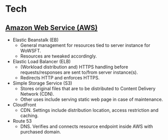 # Tech
## [Amazon Web Service (AWS)](https://aws.amazon.com/)
* Elastic Beanstalk (EB)
    * General management for resources tied to server instance for WoWSFT.
    * Resources are tweaked accordingly.
* Elastic Load Balancer (ELB)
    * (Workload distribution and) HTTPS handling before requests/responses are sent to/from server instance(s).
    * Redirects HTTP and enforces HTTPS.
* Simple Storage Service (S3)
    * Stores original files that are to be distributed to Content Delivery Network (CDN).
    * Other uses include serving static web page in case of maintenance.
* CloudFront
    * CDN. Settings include distribution location, access restriction and caching.
* Route 53
    * DNS. Verifies and connects resource endpoint inside AWS with purchased domain.